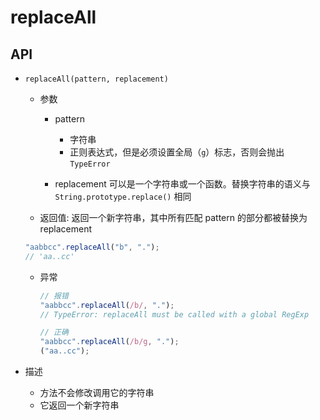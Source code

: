 # replaceAll

## API

+ `replaceAll(pattern, replacement)`

  + 参数

    + pattern

      + 字符串
      + 正则表达式，但是必须设置全局（`g`）标志，否则会抛出 `TypeError`

    + replacement 可以是一个字符串或一个函数。替换字符串的语义与 `String.prototype.replace()` 相同

  + 返回值: 返回一个新字符串，其中所有匹配 pattern 的部分都被替换为 replacement

  ```js
  "aabbcc".replaceAll("b", ".");
  // 'aa..cc'
  ```

  + 异常

    ```js
    // 报错
    "aabbcc".replaceAll(/b/, ".");
    // TypeError: replaceAll must be called with a global RegExp

    // 正确
    "aabbcc".replaceAll(/b/g, ".");
    ("aa..cc");
    ```

+ 描述

  + 方法不会修改调用它的字符串
  + 它返回一个新字符串


